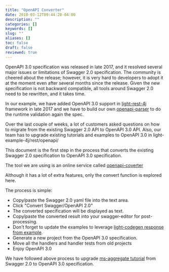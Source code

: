 ```yaml
---
title: "OpenAPI Converter"
date: 2018-03-12T09:44:28-04:00
description: ""
categories: []
keywords: []
slug: ""
aliases: []
toc: false
draft: false
reviewed: true
---
```


OpenAPI 3.0 specification was released in late 2017, and it resolved several major issues or limitations of Swagger 2.0 specification. The community is cheered about the release; however, it is very hard to developers to adopt it at the moment even after several months since the release. Given the new specification is not backward compatible, all tools around Swagger 2.0 need to be rewritten, and it takes time. 

In our example, we have added OpenAPI 3.0 support in [light-rest-4j][] framework in late 2017 and we have to build our own [openapi-parser][] to do the runtime validation again the spec. 

Over the last couple of weeks, a lot of customers asked questions on how to migrate from the existing Swagger 2.0 API to OpenAPI 3.0 API. Also, our team has to upgrade existing tutorials and examples to OpenAPI 3.0 in light-example-4j/rest/openapi/

This document is the first step in the process that converts the existing Swagger 2.0 specification to OpenAPI 3.0 specification.

The tool we are using is an online service called [openapi-coverter][]

Although it has a lot of extra features, only the convert function is explored here. 

The process is simple: 

* Copy/paste the Swagger 2.0 yaml file into the text area.
* Click "Convert Swagger/OpenAPI 2.0"
* The converted specification will be displayed as text.
* Copy/paste the converted result into your swagger-editor for post-processing.
* Don't forget to update the examples to leverage [light-codegen response from example][].
* Generate a new project from the OpenAPI 3.0 specification.
* Move all the handlers and handler tests from old projects
* Enjoy OpenAPI 3.0

We have followed above process to upgrade [ms-aggregate tutorial][] from Swagger 2.0 to OpenAPI 3.0 specification.

[light-rest-4j]: /style/light-rest-4j/
[openapi-parser]: /tool/openapi-parser/
[openapi-coverter]: https://mermade.org.uk/openapi-converter
[light-codegen response from example]: /tutorial/generator/openapi-mock/
[ms-aggregate tutorial]: /tutorial/rest/openapi/ms-aggregate/
